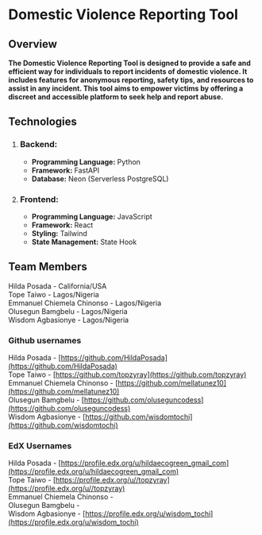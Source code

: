 # **Domestic Violence Reporting Tool**

## **Overview**

**The Domestic Violence Reporting Tool is designed to provide a safe and efficient way for individuals to report incidents of domestic violence. It includes features for anonymous reporting, safety tips, and resources to assist in any incident. This tool aims to empower victims by offering a discreet and accessible platform to seek help and report abuse.**

## **Technologies**

1. ### **Backend:**

   - **Programming Language:** Python
   - **Framework:** FastAPI
   - **Database:** Neon (Serverless PostgreSQL)

2. ### **Frontend:**
   - **Programming Language:** JavaScript
   - **Framework:** React
   - **Styling:** Tailwind
   - **State Management:** State Hook

## **Team Members**
Hilda Posada - California/USA  
Tope Taiwo - Lagos/Nigeria  
Emmanuel Chiemela Chinonso - Lagos/Nigeria  
Olusegun Bamgbelu - Lagos/Nigeria  
Wisdom Agbasionye - Lagos/Nigeria  

### **Github usernames**
Hilda Posada - [https://github.com/HildaPosada](https://github.com/HildaPosada)  
Tope Taiwo - [https://github.com/topzyray](https://github.com/topzyray)  
Emmanuel Chiemela Chinonso - [https://github.com/mellatunez10](https://github.com/mellatunez10)  
Olusegun Bamgbelu - [https://github.com/oluseguncodess](https://github.com/oluseguncodess)  
Wisdom Agbasionye - [https://github.com/wisdomtochi](https://github.com/wisdomtochi)  

### **EdX Usernames**
Hilda Posada - [https://profile.edx.org/u/hildaecogreen_gmail_com](https://profile.edx.org/u/hildaecogreen_gmail_com)  
Tope Taiwo - [https://profile.edx.org/u//topzyray](https://profile.edx.org/u//topzyray)  
Emmanuel Chiemela Chinonso -   
Olusegun Bamgbelu -   
Wisdom Agbasionye - [https://profile.edx.org/u/wisdom_tochi](https://profile.edx.org/u/wisdom_tochi)  